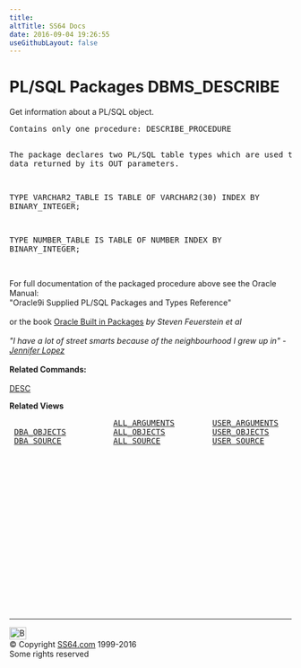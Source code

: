 ```yaml
---
title:
altTitle: SS64 Docs
date: 2016-09-04 19:26:55
useGithubLayout: false
---
```

<!-- #BeginLibraryItem "/Library/head_orapack.lbi" --><!-- #EndLibraryItem --><h1>PL/SQL Packages DBMS_DESCRIBE</h1> 
<p>Get information about a PL/SQL object.</p>
<pre>Contains only one procedure: DESCRIBE_PROCEDURE

The package declares two PL/SQL table types which are used 
to hold data returned by its OUT parameters.

TYPE VARCHAR2_TABLE IS TABLE OF VARCHAR2(30)
    INDEX BY BINARY_INTEGER;

TYPE NUMBER_TABLE IS TABLE OF NUMBER
    INDEX BY BINARY_INTEGER;</pre>
<p><b><br></b>For full documentation of the packaged procedure above see the Oracle Manual:<br>"Oracle9i Supplied PL/SQL Packages and Types Reference"<b><br><br></b>or the book <a href="../links/orasqllinks.html">Oracle Built in Packages</a> <i>by Steven Feuerstein et al</i><b><br><br>
  </b><i>"I have a lot of street smarts because of the neighbourhood I grew 
  up in" - <a href="http://www.amazon.com/exec/obidos/ASIN/B00004Z4T0/ss64">Jennifer 
  Lopez</a></i><b><br>
  <br>
Related Commands:<br><br></b><a href="../ora/desc.html">DESC</a></p>
<p><b>Related Views</b></p>
<pre>                      <a href="../orad/ALL_ARGUMENTS.html">ALL_ARGUMENTS</a>        <a href="../orad/USER_ARGUMENTS.html">USER_ARGUMENTS</a>
 <a href="../orad/DBA_OBJECTS.html">DBA_OBJECTS</a>          <a href="../orad/ALL_OBJECTS.html">ALL_OBJECTS</a>          <a href="../orad/USER_OBJECTS.html">USER_OBJECTS</a>         <a href="../orad/SYS_OBJECTS.html">SYS_OBJECTS</a> 
 <a href="../orad/DBA_SOURCE.html">DBA_SOURCE</a>           <a href="../orad/ALL_SOURCE.html">ALL_SOURCE</a>           <a href="../orad/USER_SOURCE.html">USER_SOURCE</a> </pre>
<p><span class="body"><br>
  </span></p><!-- #BeginLibraryItem "/Library/foot_ora.lbi" --><p>
<!-- oracle-footer -->
<ins class="adsbygoogle" style="display:inline-block;width:300px;height:250px" data-ad-client="ca-pub-6140977852749469" data-ad-slot="4275490898"></ins>
<script>
(adsbygoogle = window.adsbygoogle || []).push({});
</script></p>
<hr>
<div id="bl" class="footer"><a href="DBMS_DESCRIBE.html#"><img src="../images/top.png" width="30" height="22" alt="Back to the Top"></a></div>
<div id="br" class="footer, tagline">© Copyright <a href="http://ss64.com/">SS64.com</a> 1999-2016<br>
Some rights reserved</div><!-- #EndLibraryItem -->

